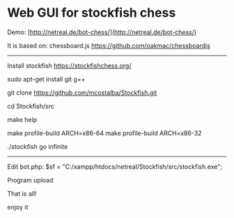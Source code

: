 Web GUI for stockfish chess
===========================
Demo:
[http://netreal.de/bot-chess/](http://netreal.de/bot-chess/)

It is based on: chessboard.js
https://github.com/oakmac/chessboardjs

---------------------------------------------------------------------
Install stockfish
https://stockfishchess.org/

sudo apt-get install git g++

git clone https://github.com/mcostalba/Stockfish.git

cd Stockfish/src

make help

make profile-build ARCH=x86-64
make profile-build ARCH=x86-32

./stockfish
go infinite

---------------------------------------------------------------------
Edit bot.php: $sf  = "C:/xampp/htdocs/netreal/Stockfish/src/stockfish.exe";

Program upload

That is all!

enjoy it